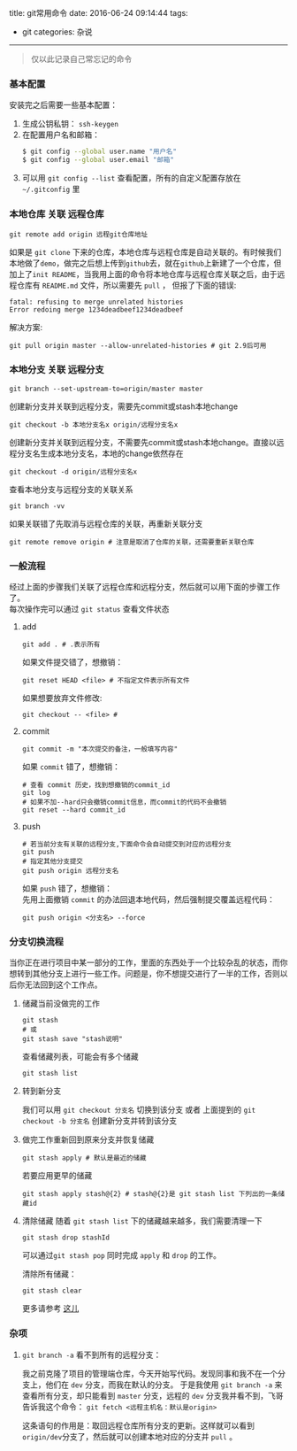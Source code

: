 title: git常用命令
date: 2016-06-24 09:14:44
tags: 
- git
categories: 杂说
---
>仅以此记录自己常忘记的命令

### 基本配置
安装完之后需要一些基本配置：
1. 生成公钥私钥： `ssh-keygen`
2. 在配置用户名和邮箱：
    ``` bash
    $ git config --global user.name "用户名"
    $ git config --global user.email "邮箱"
    ```
3. 可以用 `git config --list` 查看配置，所有的自定义配置存放在 `~/.gitconfig` 里

### 本地仓库 关联 远程仓库
``` shell
git remote add origin 远程git仓库地址
```
如果是 `git clone` 下来的仓库，本地仓库与远程仓库是自动关联的。有时候我们本地做了`demo`，做完之后想上传到`github`去，就在`github`上新建了一个仓库，但加上了`init README`，当我用上面的命令将本地仓库与远程仓库关联之后，由于远程仓库有 `README.md` 文件，所以需要先 `pull` ， 但报了下面的错误:
``` shell
fatal: refusing to merge unrelated histories
Error redoing merge 1234deadbeef1234deadbeef
```
解决方案:
``` shell
git pull origin master --allow-unrelated-histories # git 2.9后可用
```

### 本地分支 关联 远程分支
``` shell
git branch --set-upstream-to=origin/master master
```
创建新分支并关联到远程分支，需要先commit或stash本地change
``` shell
git checkout -b 本地分支名x origin/远程分支名x
```
创建新分支并关联到远程分支，不需要先commit或stash本地change。直接以远程分支名生成本地分支名，本地的change依然存在
``` shell
git checkout -d origin/远程分支名x
```
查看本地分支与远程分支的关联关系
``` shell
git branch -vv
```
如果关联错了先取消与远程仓库的关联，再重新关联分支
``` shell
git remote remove origin # 注意是取消了仓库的关联，还需要重新关联仓库
```
<!-- more -->
### 一般流程
经过上面的步骤我们关联了远程仓库和远程分支，然后就可以用下面的步骤工作了。  
每次操作完可以通过 `git status` 查看文件状态

1. add
    ``` shell
    git add . # .表示所有
    ```
    如果文件提交错了，想撤销：
    ``` shell
    git reset HEAD <file> # 不指定文件表示所有文件
    ```
    如果想要放弃文件修改:
    ``` shell
    git checkout -- <file> #
    ```
2. commit
    ``` shell
    git commit -m "本次提交的备注，一般填写内容"
    ```
    如果 `commit` 错了，想撤销：
    ``` shell
    # 查看 commit 历史，找到想撤销的commit_id
    git log
    # 如果不加--hard只会撤销commit信息，而commit的代码不会撤销
    git reset --hard commit_id
    ```
3. push
    ``` shell
    # 若当前分支有关联的远程分支,下面命令会自动提交到对应的远程分支
    git push
    # 指定其他分支提交
    git push origin 远程分支名
    ```
    如果 `push` 错了，想撤销：  
    先用上面撤销 `commit` 的办法回退本地代码，然后强制提交覆盖远程代码：
    ``` shell
    git push origin <分支名> --force
    ```
### 分支切换流程
当你正在进行项目中某一部分的工作，里面的东西处于一个比较杂乱的状态，而你想转到其他分支上进行一些工作。问题是，你不想提交进行了一半的工作，否则以后你无法回到这个工作点。

1. 储藏当前没做完的工作
    ``` shell
    git stash
    # 或
    git stash save "stash说明"
    ```
    查看储藏列表，可能会有多个储藏
    ``` shell
    git stash list
    ```

2. 转到新分支

    我们可以用 `git checkout 分支名` 切换到该分支 或者 上面提到的 `git checkout -b 分支名` 创建新分支并转到该分支

3. 做完工作重新回到原来分支并恢复储藏
    ``` shell
    git stash apply # 默认是最近的储藏
    ```
    若要应用更早的储藏
    ``` shell
    git stash apply stash@{2} # stash@{2}是 git stash list 下列出的一条储藏id
    ```
4. 清除储藏
    随着 `git stash list` 下的储藏越来越多，我们需要清理一下
    ``` shell
    git stash drop stashId
    ```
    可以通过`git stash pop` 同时完成 `apply` 和 `drop` 的工作。

    清除所有储藏：
    ``` shell
    git stash clear
    ```
    更多请参考 [这儿](http://iissnan.com/progit/html/zh/ch6_3.html)

### 杂项

1.  `git branch -a` 看不到所有的远程分支：

    我之前克隆了项目的管理端仓库，今天开始写代码。发现同事和我不在一个分支上，他们在 `dev` 分支，而我在默认的分支。
    于是我使用 `git branch -a`
    来查看所有分支，却只能看到 `master` 分支，远程的 `dev` 分支我并看不到，飞哥告诉我这个命令： `git fetch <远程主机名：默认是origin>`

    这条语句的作用是：取回远程仓库所有分支的更新。这样就可以看到 `origin/dev`分支了，然后就可以创建本地对应的分支并 `pull` 。
